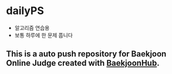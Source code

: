 # dailyPS

  - 알고리즘 연습용
  - 보통 하루에 한 문제 풉니다

## This is a auto push repository for Baekjoon Online Judge created with [BaekjoonHub](https://github.com/BaekjoonHub/BaekjoonHub).

